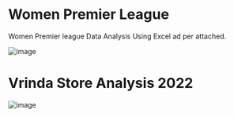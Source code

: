 # Women Premier League

Women Premier league Data Analysis Using Excel ad per attached.

![image](https://user-images.githubusercontent.com/124170332/235437800-33ac9ab7-0bc5-433e-a4e6-f8f28b3a6b2b.png)

# Vrinda Store Analysis 2022

![image](https://user-images.githubusercontent.com/124170332/236784793-7b132905-50cc-4828-a06d-157e4d781a8b.png)

